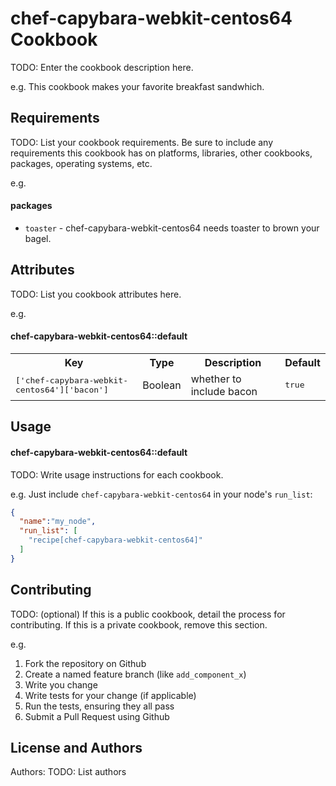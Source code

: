 chef-capybara-webkit-centos64 Cookbook
======================================
TODO: Enter the cookbook description here.

e.g.
This cookbook makes your favorite breakfast sandwhich.

Requirements
------------
TODO: List your cookbook requirements. Be sure to include any requirements this cookbook has on platforms, libraries, other cookbooks, packages, operating systems, etc.

e.g.
#### packages
- `toaster` - chef-capybara-webkit-centos64 needs toaster to brown your bagel.

Attributes
----------
TODO: List you cookbook attributes here.

e.g.
#### chef-capybara-webkit-centos64::default
<table>
  <tr>
    <th>Key</th>
    <th>Type</th>
    <th>Description</th>
    <th>Default</th>
  </tr>
  <tr>
    <td><tt>['chef-capybara-webkit-centos64']['bacon']</tt></td>
    <td>Boolean</td>
    <td>whether to include bacon</td>
    <td><tt>true</tt></td>
  </tr>
</table>

Usage
-----
#### chef-capybara-webkit-centos64::default
TODO: Write usage instructions for each cookbook.

e.g.
Just include `chef-capybara-webkit-centos64` in your node's `run_list`:

```json
{
  "name":"my_node",
  "run_list": [
    "recipe[chef-capybara-webkit-centos64]"
  ]
}
```

Contributing
------------
TODO: (optional) If this is a public cookbook, detail the process for contributing. If this is a private cookbook, remove this section.

e.g.
1. Fork the repository on Github
2. Create a named feature branch (like `add_component_x`)
3. Write you change
4. Write tests for your change (if applicable)
5. Run the tests, ensuring they all pass
6. Submit a Pull Request using Github

License and Authors
-------------------
Authors: TODO: List authors
